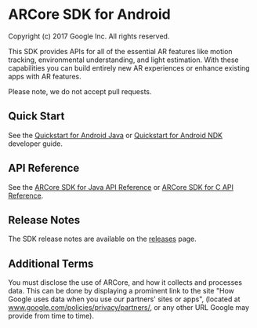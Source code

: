 ARCore SDK for Android
======================
Copyright (c) 2017 Google Inc.  All rights reserved.

This SDK provides APIs for all of the essential AR features like motion tracking, environmental understanding, and light estimation. With these capabilities you can build entirely new AR experiences or enhance existing apps with AR features.

Please note, we do not accept pull requests.

## Quick Start

See the [Quickstart for Android Java](//developers.google.com/ar/develop/java/quickstart) or [Quickstart for Android NDK](//developers.google.com/ar/develop/c/quickstart) developer guide.

## API Reference

See the [ARCore SDK for Java API Reference](//developers.google.com/ar/reference/java) or [ARCore SDK for C API Reference](//developers.google.com/ar/reference/c).

## Release Notes

The SDK release notes are available on the [releases](//github.com/google-ar/arcore-android-sdk/releases) page.

## Additional Terms

You must disclose the use of ARCore, and how it collects and processes data. This can be done by displaying a prominent link to the site "How Google uses data when you use our partners' sites or apps", (located at www.google.com/policies/privacy/partners/, or any other URL Google may provide from time to time).
